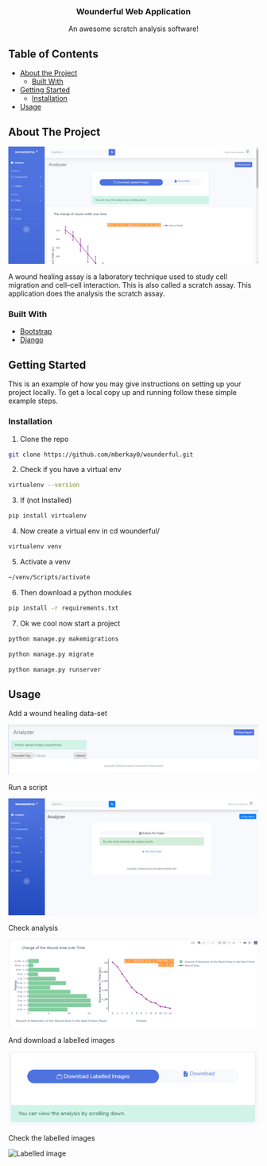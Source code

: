 

<br />
<p align="center">

  <h3 align="center">Wounderful Web Application</h3>

  <p align="center">
    An awesome scratch analysis software!
    <br />
  </p>
</p>



<!-- TABLE OF CONTENTS -->
## Table of Contents

* [About the Project](#about-the-project)
  * [Built With](#built-with)
* [Getting Started](#getting-started)
  * [Installation](#installation)
* [Usage](#usage)




<!-- ABOUT THE PROJECT -->
## About The Project
<img src="/images/exanalyzer.png" alt="App image"/>

A wound healing assay is a laboratory technique used to study cell migration and cell–cell interaction. This is also called a scratch assay. This application does the analysis the scratch assay.

### Built With
* [Bootstrap](https://getbootstrap.com)
* [Django](https://www.djangoproject.com/)




<!-- GETTING STARTED -->
## Getting Started

This is an example of how you may give instructions on setting up your project locally.
To get a local copy up and running follow these simple example steps.


### Installation


1. Clone the repo
```sh
git clone https://github.com/mberkay0/wounderful.git
```
2. Check if you have a virtual env 
```sh
virtualenv --version
```
3. If (not Installed) 
```sh
pip install virtualenv
```
4. Now create a virtual env in cd wounderful/
```sh
virtualenv venv
```
5. Activate a venv 
```sh
~/venv/Scripts/activate
```
6. Then download a python modules
```sh
pip install -r requirements.txt
```
7. Ok we cool now start a project
```sh
python manage.py makemigrations
```
```sh
python manage.py migrate
```
```sh
python manage.py runserver
```
<!-- USAGE EXAMPLES -->
## Usage

Add a wound healing data-set 

<img src="/images/uploadfiles.png" alt="upload images"/>

Run a script

<img src="/images/run.png" alt="Run the script"/>

Check analysis 

<img src="/images/analysis.png" alt="Analysis"/>

And download a labelled images 

<img src="/images/download.png" alt="Download"/>

Check the labelled images

<img src="/images/exOut.png" alt="Labelled image" style="width:300px;height:400px;"/>




